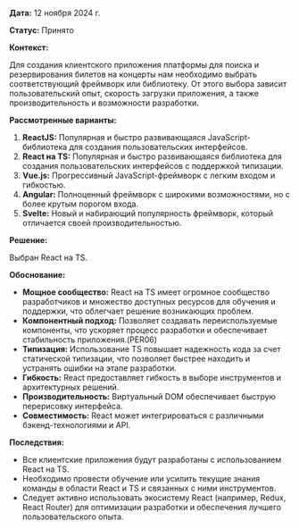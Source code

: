 
**Дата:** 12 ноября 2024 г.

**Статус:** Принято

**Контекст:** 

Для создания клиентского приложения платформы для поиска и резервирования билетов на концерты нам необходимо выбрать соответствующий фреймворк или библиотеку. От этого выбора зависит пользовательский опыт, скорость загрузки приложения, а также производительность и возможности разработки.

**Рассмотренные варианты:**

1. **ReactJS:** Популярная и быстро развивающаяся JavaScript-библиотека для создания пользовательских интерфейсов.
2. **React на TS:**  Популярная и быстро развивающаяся библиотека для создания пользовательских интерфейсов с поддержкой типизации.
2. **Vue.js:** Прогрессивный JavaScript-фреймворк с легким входом и гибкостью.
3. **Angular:** Полноценный фреймворк с широкими возможностями, но с более крутым порогом входа.
4. **Svelte:** Новый и набирающий популярность фреймворк, который отличается своей производительностью.

**Решение:**

Выбран React на TS.

**Обоснование:**

- **Мощное сообщество:** React на TS имеет огромное сообщество разработчиков и множество доступных ресурсов для обучения и поддержки, что облегчает решение возникающих проблем.
- **Компонентный подход:** Позволяет создавать переиспользуемые компоненты, что ускоряет процесс разработки и обеспечивает стабильность приложения.(PER06)
- **Типизация:** Использование TS повышает надежность кода за счет статической типизации, что позволяет быстрее находить и устранять ошибки на этапе разработки.
- **Гибкость:** React предоставляет гибкость в выборе инструментов и архитектурных решений.
- **Производительность:** Виртуальный DOM обеспечивает быструю перерисовку интерфейса.
- **Совместимость:** React может интегрироваться с различными бэкенд-технологиями и API.

**Последствия:**

- Все клиентские приложения будут разработаны с использованием React на TS.
- Необходимо провести обучение или усилить текущие знания команды в области React и TS и связанных с ними инструментов.
- Следует активно использовать экосистему React (например, Redux, React Router) для оптимизации разработки и обеспечения лучшего пользовательского опыта.